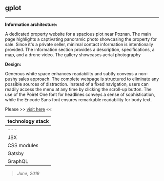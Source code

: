 ## gplot
----

**Information architecture:**

A dedicated property website for a spacious plot near Poznan. The main page highlights a captivating panoramic photo showcasing the property for sale. Since it's a private seller, minimal contact information is intentionally provided. The information section provides a description, specifications, a map, and a drone video. The gallery showcases aerial photography

**Design:**

Generous white space enhances readability and subtly conveys a non-pushy sales approach. The complete webpage is structured to eliminate any possible sources of distraction. Instead of a fixed navigation, users can readily access the menu at any time by clicking the scroll-up button. The use of the Poiret One font for headlines conveys a sense of sophistication, while the Encode Sans font ensures remarkable readability for body text.

Please >> [visit here](https://kot-owo.netlify.app/) <<


| technology stack  |
| --- 		       |
| --- 		       |
| JSX |
| CSS modules |
| Gatsby  |
| GraphQL  |

> *June, 2019*
